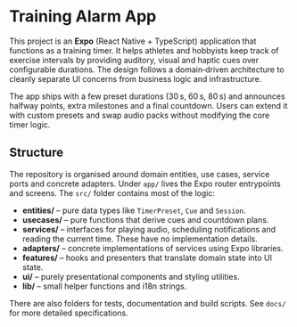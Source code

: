 # Training Alarm App

This project is an **Expo** (React Native + TypeScript) application that functions as a training timer.  It helps athletes and hobbyists keep track of exercise intervals by providing auditory, visual and haptic cues over configurable durations.  The design follows a domain‑driven architecture to cleanly separate UI concerns from business logic and infrastructure.

The app ships with a few preset durations (30 s, 60 s, 80 s) and announces halfway points, extra milestones and a final countdown.  Users can extend it with custom presets and swap audio packs without modifying the core timer logic.

## Structure

The repository is organised around domain entities, use cases, service ports and concrete adapters.  Under `app/` lives the Expo router entrypoints and screens.  The `src/` folder contains most of the logic:

- **entities/** – pure data types like `TimerPreset`, `Cue` and `Session`.
- **usecases/** – pure functions that derive cues and countdown plans.
- **services/** – interfaces for playing audio, scheduling notifications and reading the current time.  These have no implementation details.
- **adapters/** – concrete implementations of services using Expo libraries.
- **features/** – hooks and presenters that translate domain state into UI state.
- **ui/** – purely presentational components and styling utilities.
- **lib/** – small helper functions and i18n strings.

There are also folders for tests, documentation and build scripts.  See `docs/` for more detailed specifications.
